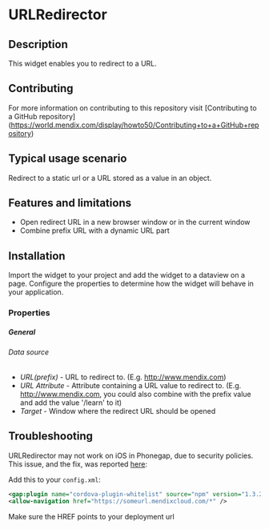 URLRedirector
=============

## Description

This widget enables you to redirect to a URL.

## Contributing
For more information on contributing to this repository visit [Contributing to a GitHub repository] (https://world.mendix.com/display/howto50/Contributing+to+a+GitHub+repository)

## Typical usage scenario

Redirect to a static url or a URL stored as a value in an object.

## Features and limitations
 
- Open redirect URL in a new browser window or in the current window
- Combine prefix URL with a dynamic URL part

## Installation

Import the widget to your project and add the widget to a dataview on a page. Configure the properties to determine how the widget will behave in your application.

### Properties

##### General

###### Data source

* *URL(prefix)* - URL to redirect to. (E.g. http://www.mendix.com)
* *URL Attribute* - Attribute containing a URL value to redirect to. (E.g. http://www.mendix.com, you could also combine with the prefix value and add the value '/learn' to it)
* *Target* - Window where the redirect URL should be opened 

## Troubleshooting

URLRedirector may not work on iOS in Phonegap, due to security policies. This issue, and the fix, was reported [here](https://github.com/mendix/URLRedirector/issues/2):

Add this to your ``config.xml``:

```xml
<gap:plugin name="cordova-plugin-whitelist" source="npm" version="1.3.2" />
<allow-navigation href="https://someurl.mendixcloud.com/*" />
```

Make sure the HREF points to your deployment url
